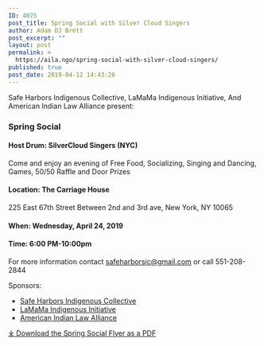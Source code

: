 ```yaml
---
ID: 4075
post_title: Spring Social with Silver Cloud Singers
author: Adam DJ Brett
post_excerpt: ""
layout: post
permalink: >
  https://aila.ngo/spring-social-with-silver-cloud-singers/
published: true
post_date: 2019-04-12 14:43:26
---
```

Safe Harbors Indigenous Collective, LaMaMa Indigenous Initiative, And
American Indian Law Alliance
present:
<h3><a id="Spring_Social_3"></a>Spring Social</h3>
<h4><a id="Host_Drum_SilverCloud_Singers_NYC_4"></a>Host Drum: SilverCloud Singers (NYC)</h4>
Come and enjoy an evening of Free Food, Socializing, Singing and Dancing, Games, 50/50 Raffle and Door Prizes
<h4><a id="Location_The_Carriage_House_8"></a>Location: The Carriage House</h4>
225 East 67th Street Between 2nd and 3rd ave,
New York, NY 10065
<h4><a id="When_Wednesday_April_24_2019_12"></a>When: Wednesday, April 24, 2019</h4>
<h4><a id="Time_600_PM1000pm_13"></a>Time: 6:00 PM-10:00pm</h4>
For more information contact <a href="mailto:safeharborsic@gmail.com">safeharborsic@gmail.com</a> or call 551-208-2844

Sponsors:
<ul>
 	<li><a href="https://www.facebook.com/safeharborsic/">Safe Harbors Indigenous Collective</a></li>
 	<li><a href="http://lamama.org/programs/indigenous_initiative/">LaMaMa Indigenous Initiative</a></li>
 	<li><a href="https://aila.ngo">American Indian Law Alliance</a></li>
</ul>
<a href="https://aila.ngo/wp-content/uploads/2019/04/springsocial2019-rev2.pdf">⤓ Download the Spring Social Flyer as a PDF</a>